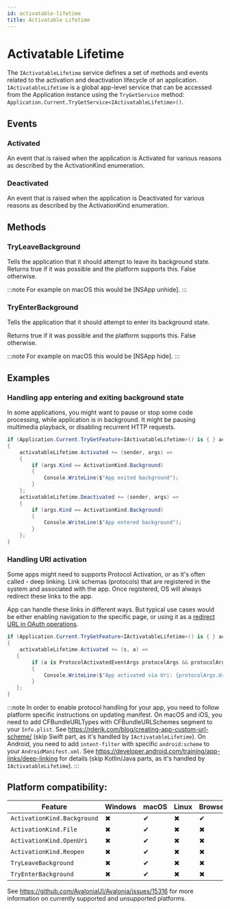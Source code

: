 ```yaml
---
id: activatable-lifetime
title: Activatable Lifetime
---
```


# Activatable Lifetime <MinVersion version="11.1" />

The `IActivatableLifetime` service defines a set of methods and events related to the activation and deactivation lifecycle of an application. `IActivatableLifetime` is a global app-level service that can be accessed from the Application instance using the `TryGetService` method: `Application.Current.TryGetService<IActivatableLifetime>()`.

## Events

### Activated

An event that is raised when the application is Activated for various reasons as described by the ActivationKind enumeration.

### Deactivated

An event that is raised when the application is Deactivated for various reasons as described by the ActivationKind enumeration.

## Methods

### TryLeaveBackground

Tells the application that it should attempt to leave its background state.
Returns true if it was possible and the platform supports this. False otherwise.

:::note
For example on macOS this would be [NSApp unhide].
:::

### TryEnterBackground

Tells the application that it should attempt to enter its background state.

Returns true if it was possible and the platform supports this. False otherwise.

:::note
For example on macOS this would be [NSApp hide].
:::

## Examples

### Handling app entering and exiting background state

In some applications, you might want to pause or stop some code processing, while application is in background.
It might be pausing multimedia playback, or disabling recurrent HTTP requests.

```csharp
if (Application.Current.TryGetFeature<IActivatableLifetime>() is { } activatableLifetime)
{
    activatableLifetime.Activated += (sender, args) =>
    {
        if (args.Kind == ActivationKind.Background)
        {
            Console.WriteLine($"App exited background");
        }
    };
    activatableLifetime.Deactivated += (sender, args) =>
    {
        if (args.Kind == ActivationKind.Background)
        {
            Console.WriteLine($"App entered background");
        }
    };
}
```

### Handling URI activation

Some apps might need to supports Protocol Activation, or as it's often called - deep linking. Link schemas (protocols) that are registered in the system and associated with the app. Once registered, OS will always redirect these links to the app.

App can handle these links in different ways. But typical use cases would be either enabling navigation to the specific page, or using it as a [redirect URL in OAuth operations](https://www.oauth.com/oauth2-servers/oauth-native-apps/redirect-urls-for-native-apps/).

```csharp
if (Application.Current.TryGetFeature<IActivatableLifetime>() is { } activatableLifetime)
{
    activatableLifetime.Activated += (s, a) =>
   {
        if (a is ProtocolActivatedEventArgs protocolArgs && protocolArgs.Kind == ActivationKind.OpenUri)
        {
            Console.WriteLine($"App activated via Uri: {protocolArgs.Uri}");
        }
   };
}
```

:::note
In order to enable protocol handling for your app, you need to follow platform specific instructions on updating manifest.
On macOS and iOS, you need to add CFBundleURLTypes with CFBundleURLSchemes segment to your `Info.plist`. See https://rderik.com/blog/creating-app-custom-url-scheme/ (skip Swift part, as it's handled by `IActivatableLifetime`).
On Android, you need to add `intent-filter` with specific `android:scheme` to your `AndroidManifest.xml`. See https://developer.android.com/training/app-links/deep-linking for details (skip Kotlin/Java parts, as it's handled by `IActivatableLifetime`).
:::

## Platform compatibility:

| Feature        |  Windows | macOS | Linux | Browser | Android |  iOS | Tizen |
|---------------|-------|-------|-------|-------|-------|-------|-------|
| `ActivationKind.Background` | ✖ | ✔ | ✖ | ✔ | ✔ | ✔ | ✖ |
| `ActivationKind.File` | ✖ | ✔ | ✖ | ✖ | ✔ | ✔ | ✖ |
| `ActivationKind.OpenUri` | ✖ | ✔ | ✖ | ✖ | ✔ | ✔ | ✖ |
| `ActivationKind.Reopen` | ✖ | ✔ | ✖ | ✖ | ✖ | ✖ | ✖ |
| `TryLeaveBackground`  | ✖ | ✔ | ✖ | ✖ | ✖ | ✖ | ✖ |
| `TryEnterBackground` | ✖ | ✔ | ✖ | ✖ | ✔ | ✖ | ✖ |

See https://github.com/AvaloniaUI/Avalonia/issues/15316 for more information on currently supported and unsupported platforms. 
